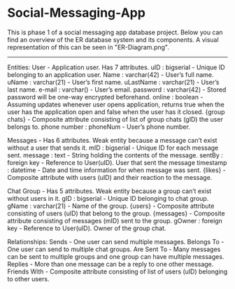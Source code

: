 # Social-Messaging-App

This is phase 1 of a social messaging app database project.
Below you can find an overview of the ER database system and its components.
A visual representation of this can be seen in "ER-Diagram.png".

------------

Entities:
    User - Application user. Has 7 attributes.
    uID : bigserial - Unique ID belonging to an application user.
    Name : varchar(42) - User’s full name.
        uName : varchar(21) - User’s first name.
        uLastName : varchar(21) - User’s last name.
    e-mail : varchar() - User’s email. 
    password : varchar(42) - Stored password will be one-way encrypted beforehand.
    online : boolean - Assuming updates whenever user opens application, returns true when the user has the application open and false when the user has it closed.
    {group chats} - Composite attribute consisting of list of group chats (gID) the user belongs to.
    phone number : phoneNum - User’s phone number.

Messages - Has 6 attributes. Weak entity because a message can’t exist without a user that sends it.
    mID : bigserial - Unique ID for each message sent.
    message : text - String holding the contents of the message.
    sentBy : foreign key - Reference to User(uID). User that sent the message
    timestamp : datetime - Date and time information for when message was sent.
    {likes} - Composite attribute with users (uID) and their reaction to the message.

Chat Group - Has 5 attributes. Weak entity because a group can’t exist without users in it.
    gID : bigserial - Unique ID belonging to chat group.
    gName : varchar(21)  - Name of the group.
    {users} - Composite attribute consisting of users (uID) that belong to the group.
    {messages} - Composite attribute consisting of messages (mID) sent to the group.
    gOwner : foreign key - Reference to User(uID). Owner of the group chat.

Relationships:
    Sends - One user can send multiple messages.
    Belongs To - One user can send to multiple chat groups.
    Are Sent To - Many messages can be sent to multiple groups and one group can have multiple messages.
    Replies - More than one message can be a reply to one other message.
    Friends With - Composite attribute consisting of list of users (uID) belonging to other users.
